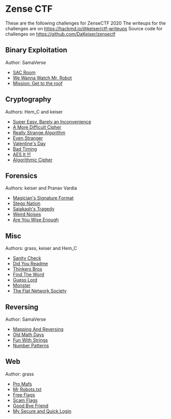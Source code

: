 # Zense CTF

These are the following challenges for ZenseCTF 2020
The writeups for the challenges are on https://hackmd.io/@keiser/ctf-writeups
Source code for challenges on https://github.com/DaKeiser/zensectf

## Binary Exploitation
Author: SamaVerse

- [SAC Room](https://github.com/DaKeiser/zensectf-challenges/tree/master/bin-exp/bin1)
- [We Wanna Watch Mr. Robot](https://github.com/DaKeiser/zensectf-challenges/tree/master/bin-exp/bin2)
- [Mission: Get to the roof](https://github.com/DaKeiser/zensectf-challenges/tree/master/bin-exp/bin3)

## Cryptography
Authors: Hem_C and keiser

- [Super Easy. Barely an Inconvenience](https://github.com/DaKeiser/zensectf-challenges/tree/master/crypto/super_easy_barely_an_inconvenience)
- [A More Difficult Cipher](https://github.com/DaKeiser/zensectf-challenges/tree/master/crypto/more_difficult_cipher%3F)
- [Really Strange Algorithm](https://github.com/DaKeiser/zensectf-challenges/tree/master/crypto/really_strange_algorithm)
- [Even Stranger](https://github.com/DaKeiser/zensectf-challenges/tree/master/crypto/even_stranger)
- [Valentine's Day](https://github.com/DaKeiser/zensectf-challenges/tree/master/crypto/valentines_day)
- [Bad Timing](https://github.com/DaKeiser/zensectf-challenges/tree/master/crypto/bad_timing)
- [AES It !!!](https://github.com/DaKeiser/zensectf-challenges/tree/master/crypto/AES_it)
- [Algorithmic Cipher](https://github.com/DaKeiser/zensectf-challenges/tree/master/crypto/algorithmic_cipher)

## Forensics
Authors: keiser and Pranav Vardia

- [Magician's Signature Format](https://github.com/DaKeiser/zensectf-challenges/tree/master/forensics/msf)
- [Stego Nation](https://github.com/DaKeiser/zensectf-challenges/tree/master/forensics/Stego_Nation)
- [Saiakash's Tragedy](https://github.com/DaKeiser/zensectf-challenges/tree/master/forensics/Saiakash's%20Tragedy)
- [Weird Noises](https://github.com/DaKeiser/zensectf-challenges/tree/master/forensics/wierd_noises)
- [Are You Wise Enough](https://github.com/DaKeiser/zensectf-challenges/tree/master/forensics/Are%20you%20wise%20enough)

## Misc
Authors: grass, keiser and Hem_C

- [Sanity Check](https://github.com/DaKeiser/zensectf-challenges/tree/master/misc/sanity-check)
- [Did You Readme](https://github.com/DaKeiser/zensectf-challenges/tree/master/misc/did-you-readme)
- [Thinkers Bros](https://github.com/DaKeiser/zensectf-challenges/tree/master/misc/thinkers-bros)
- [Find The Word](https://github.com/DaKeiser/zensectf-challenges/tree/master/misc/find_the_word)
- [Guess Lord](https://github.com/DaKeiser/zensectf-challenges/tree/master/misc/guesslord)
- [Monster](https://github.com/DaKeiser/zensectf-challenges/tree/master/misc/monster)
- [The Flat Network Society](https://github.com/DaKeiser/zensectf-challenges/tree/master/misc/tfns)

## Reversing
Author: SamaVerse

- [Mapping And Reversing](https://github.com/DaKeiser/zensectf-challenges/tree/master/reversing/m%26r)
- [Old Math Days](https://github.com/DaKeiser/zensectf-challenges/tree/master/reversing/old_math_days)
- [Fun With Strings](https://github.com/DaKeiser/zensectf-challenges/tree/master/reversing/strings-fun)
- [Number Patterns](https://github.com/DaKeiser/zensectf-challenges/tree/master/reversing/number-patterns)

## Web
Author: grass

- [Pro Mafs](https://github.com/DaKeiser/zensectf-challenges/tree/master/web#pro-mafs)
- [Mr Robots.txt](https://github.com/DaKeiser/zensectf-challenges/tree/master/web#mr-robotstxt)
- [Free Flags](https://github.com/DaKeiser/zensectf-challenges/tree/master/web#free-flags)
- [Scam Flags](https://github.com/DaKeiser/zensectf-challenges/tree/master/web#scam-flags)
- [Good Bye Friend](https://github.com/DaKeiser/zensectf-challenges/tree/master/web#goodbye-friend)
- [My Secure and Quick Login](https://github.com/DaKeiser/zensectf-challenges/tree/master/web#my-secure-and-quick-login)

